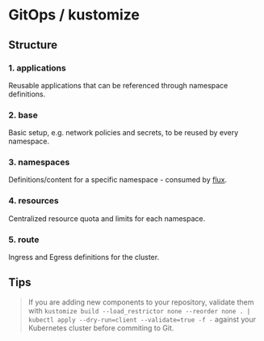 # GitOps / kustomize

## Structure

### 1. applications
Reusable applications that can be referenced through namespace definitions.
### 2. base
Basic setup, e.g. network policies and secrets, to be reused by every namespace.
### 3. namespaces
Definitions/content for a specific namespace - consumed by [flux](namespaces/.flux.yaml "consumed through flux manifest factorization").
### 4. resources
Centralized resource quota and limits for each namespace.
### 5. route
Ingress and Egress definitions for the cluster.


## Tips

> If you are adding new components to your repository, validate them with `kustomize build --load_restrictor none --reorder none . | kubectl apply --dry-run=client --validate=true -f -` against your Kubernetes cluster before commiting to Git.
